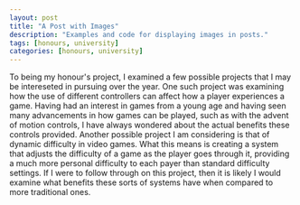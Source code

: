 ```yaml
---
layout: post
title: "A Post with Images"
description: "Examples and code for displaying images in posts."
tags: [honours, university]
categories: [honours, university]
---
```


To being my honour's project, I examined a few possible projects that I may be intereseted in pursuing over the year. One such project was examining how the use of different controllers can affect how a player experiences a game. Having had an interest in games from a young age and having seen many advancements in how games can be played, such as with the advent of motion controls, I have always wondered about the actual benefits these controls provided. Another possible project I am considering is that of dynamic difficulty in video games. What this means is creating a system that adjusts the difficulty of a game as the player goes through it, providing a much more personal difficulty to each payer than standard difficulty settings. If I were to follow through on this project, then it is likely I would examine what benefits these sorts of systems have when compared to more traditional ones.
